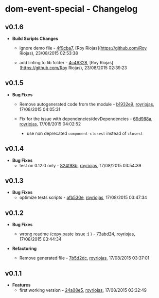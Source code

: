 
# dom-event-special - Changelog
## v0.1.6
- **Build Scripts Changes**
  - ignore demo file - [4f9cba7]( https://github.com/royriojas/dom-event-special/commit/4f9cba7 ), [Roy Riojas](https://github.com/Roy Riojas), 23/08/2015 02:53:38

    
  - add linting to lib folder - [4c46328]( https://github.com/royriojas/dom-event-special/commit/4c46328 ), [Roy Riojas](https://github.com/Roy Riojas), 23/08/2015 02:39:23

    
## v0.1.5
- **Bug Fixes**
  - Remove autogenerated code from the module - [b1932e9]( https://github.com/royriojas/dom-event-special/commit/b1932e9 ), [royriojas](https://github.com/royriojas), 17/08/2015 04:05:31

    
  - Fix for the issue with dependencies/devDependencies - [69d988a]( https://github.com/royriojas/dom-event-special/commit/69d988a ), [royriojas](https://github.com/royriojas), 17/08/2015 04:02:52

    - use non deprecated `component-closest` instead of `closest`
    
## v0.1.4
- **Bug Fixes**
  - test on 0.12.0 only - [824f98b]( https://github.com/royriojas/dom-event-special/commit/824f98b ), [royriojas](https://github.com/royriojas), 17/08/2015 03:54:39

    
## v0.1.3
- **Bug Fixes**
  - optimize tests scripts - [afb530e]( https://github.com/royriojas/dom-event-special/commit/afb530e ), [royriojas](https://github.com/royriojas), 17/08/2015 03:47:34

    
## v0.1.2
- **Bug Fixes**
  - wrong readme (copy paste issue :) ) - [73abd24]( https://github.com/royriojas/dom-event-special/commit/73abd24 ), [royriojas](https://github.com/royriojas), 17/08/2015 03:44:34

    
- **Refactoring**
  - Remove generated file - [7b5d2dc]( https://github.com/royriojas/dom-event-special/commit/7b5d2dc ), [royriojas](https://github.com/royriojas), 17/08/2015 03:37:01

    
## v0.1.1
- **Features**
  - first working version - [24a08e5]( https://github.com/royriojas/dom-event-special/commit/24a08e5 ), [royriojas](https://github.com/royriojas), 17/08/2015 03:32:49

    
